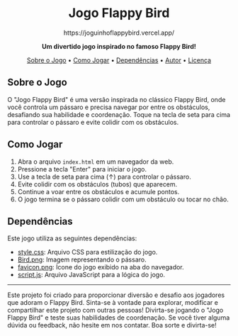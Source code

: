 <h1 align="center">Jogo Flappy Bird</h1>

<p align="center">
  https://joguinhoflappybird.vercel.app/
</p>

<p align="center">
  <strong>Um divertido jogo inspirado no famoso Flappy Bird!</strong>
</p>

<p align="center">
  <a href="#sobre-o-jogo">Sobre o Jogo</a> •
  <a href="#como-jogar">Como Jogar</a> •
  <a href="#dependências">Dependências</a> •
  <a href="#autor">Autor</a> •
  <a href="#licença">Licença</a>
</p>

## Sobre o Jogo

O "Jogo Flappy Bird" é uma versão inspirada no clássico Flappy Bird, onde você controla um pássaro e precisa navegar por entre os obstáculos, desafiando sua habilidade e coordenação. Toque na tecla de seta para cima para controlar o pássaro e evite colidir com os obstáculos.

## Como Jogar

1. Abra o arquivo `index.html` em um navegador da web.
2. Pressione a tecla "Enter" para iniciar o jogo.
3. Use a tecla de seta para cima (&uarr;) para controlar o pássaro.
4. Evite colidir com os obstáculos (tubos) que aparecem.
5. Continue a voar entre os obstáculos e acumule pontos.
6. O jogo termina se o pássaro colidir com um obstáculo ou tocar no chão.

## Dependências

Este jogo utiliza as seguintes dependências:

-   [style.css](style.css): Arquivo CSS para estilização do jogo.
-   [Bird.png](images/Bird.png): Imagem representando o pássaro.
-   [favicon.png](images/favicon.png): Ícone do jogo exibido na aba do navegador.
-   [script.js](script.js): Arquivo JavaScript para a lógica do jogo.

---

Este projeto foi criado para proporcionar diversão e desafio aos jogadores que adoram o Flappy Bird. Sinta-se à vontade para explorar, modificar e compartilhar este projeto com outras pessoas! Divirta-se jogando o "Jogo Flappy Bird" e teste suas habilidades de coordenação. Se você tiver alguma dúvida ou feedback, não hesite em nos contatar. Boa sorte e divirta-se!
